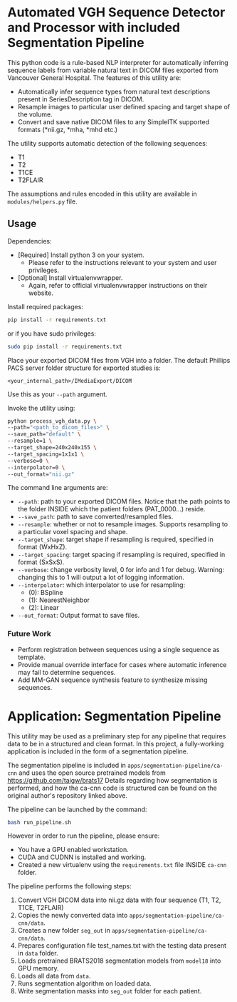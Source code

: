 Automated VGH Sequence Detector and Processor with included Segmentation Pipeline
===========

This python code is a rule-based NLP interpreter for automatically inferring sequence labels from variable natural text in DICOM files exported from Vancouver General Hospital. 
The features of this utility are:
- Automatically infer sequence types from natural text descriptions present in SeriesDescription tag in DICOM.
- Resample images to particular user defined spacing and target shape of the volume.
- Convert and save native DICOM files to any SimpleITK supported formats (*nii.gz, *mha, *mhd etc.)
 

The utility supports automatic detection of the following sequences:

- T1
- T2
- T1CE
- T2FLAIR


The assumptions and rules encoded in this utility are available in `modules/helpers.py` file. 

## Usage
Dependencies:
- [Required] Install python 3 on your system. 
    - Please refer to the instructions relevant to your system and user privileges. 
- [Optional] Install virtualenvwrapper. 
    - Again, refer to official virtualenvwrapper instructions on their website. 

Install required packages:

```bash
pip install -r requirements.txt
```

or if you have sudo privileges: 

```bash
sudo pip install -r requirements.txt
```

Place your exported DICOM files from VGH into a folder. The default Phillips PACS server folder structure for exported studies is:

```
<your_internal_path>/IMediaExport/DICOM
```

Use this as your `--path` argument. 

Invoke the utility using:
```bash
python process_vgh_data.py \ 
--path="<path_to_dicom_files>" \
--save_path="default" \
--resample=1 \ 
--target_shape=240x240x155 \
--target_spacing=1x1x1 \
--verbose=0 \
--interpolator=0 \
--out_format="nii.gz"
```
The command line arguments are:
- `--path`: path to your exported DICOM files. Notice that the path points to the folder INSIDE which the patient folders (PAT_0000...) reside.
- `--save_path`: path to save converted/resampled files. 
- `--resample`: whether or not to resample images. Supports resampling to a particular voxel spacing and shape. 
- `--target_shape`: target shape if resampling is required, specified in format (WxHxZ).
- `--target_spacing`: target spacing if resampling is required,  specified in format (SxSxS).
- `--verbose`: change verbosity level, 0 for info and 1 for debug. Warning: changing this to 1 will output a lot of logging information.
- `--interpolator`: which interpolator to use for resampling:
  - (0): BSpline
  - (1): NearestNeighbor
  - (2): Linear
- `--out_format`: Output format to save files.

### Future Work
- Perform registration between sequences using a single sequence as template. 
- Provide manual override interface for cases where automatic inference may fail to determine sequences. 
- Add MM-GAN sequence synthesis feature to synthesize missing sequences. 

# Application: Segmentation Pipeline

This utility may be used as a preliminary step for any pipeline that requires data to be in a structured and clean format. In this project, a fully-working application is included in the form of a segmentation pipeline. 

The segmentation pipeline is included in `apps/segmentation-pipeline/ca-cnn` and uses the open source pretrained models from https://github.com/taigw/brats17 
Details regarding how segmentation is performed, and how the ca-cnn code is structured can be found on the original author's repository linked above. 

The pipeline can be launched by the command:
```bash
bash run_pipeline.sh
```

However in order to run the pipeline, please ensure:
- You have a GPU enabled workstation.
- CUDA and CUDNN is installed and working.
- Created a new virtualenv using the `requirements.txt` file INSIDE `ca-cnn` folder.  

The pipeline performs the following steps:
1. Convert VGH DICOM data into nii.gz data with four sequence (T1, T2, T1CE, T2FLAIR)
2. Copies the newly converted data into `apps/segmentation-pipeline/ca-cnn/data`.
3. Creates a new folder `seg_out` in `apps/segmentation-pipeline/ca-cnn/data`. 
4. Prepares configuration file test_names.txt with the testing data present in `data` folder. 
5. Loads pretrained BRATS2018 segmentation models from `model18` into GPU memory. 
6. Loads all data from `data`.
7. Runs segmentation algorithm on loaded data. 
8. Write segmentation masks into `seg_out` folder for each patient. 